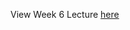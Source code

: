 View Week 6 Lecture [here](file:///Users/apple/yujing31/2024%20WINTER/JSC370-labs/lab06/06-lab.html)
